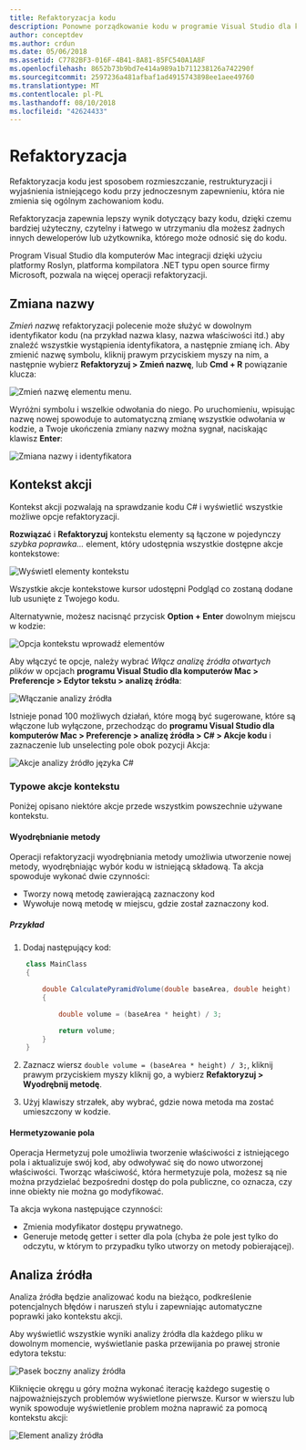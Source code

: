```yaml
---
title: Refaktoryzacja kodu
description: Ponowne porządkowanie kodu w programie Visual Studio dla komputerów Mac jest łatwiejsza przy użyciu analizy źródła.
author: conceptdev
ms.author: crdun
ms.date: 05/06/2018
ms.assetid: C7782BF3-016F-4B41-8A81-85FC540A1A8F
ms.openlocfilehash: 8652b73b9bd7e414a989a1b711238126a742290f
ms.sourcegitcommit: 2597236a481afbaf1ad4915743898ee1aee49760
ms.translationtype: MT
ms.contentlocale: pl-PL
ms.lasthandoff: 08/10/2018
ms.locfileid: "42624433"
---
```

# <a name="refactoring"></a>Refaktoryzacja

Refaktoryzacja kodu jest sposobem rozmieszczanie, restrukturyzacji i wyjaśnienia istniejącego kodu przy jednoczesnym zapewnieniu, która nie zmienia się ogólnym zachowaniom kodu.

Refaktoryzacja zapewnia lepszy wynik dotyczący bazy kodu, dzięki czemu bardziej użyteczny, czytelny i łatwego w utrzymaniu dla możesz żadnych innych deweloperów lub użytkownika, którego może odnosić się do kodu.

Program Visual Studio dla komputerów Mac integracji dzięki użyciu platformy Roslyn, platforma kompilatora .NET typu open source firmy Microsoft, pozwala na więcej operacji refaktoryzacji.

## <a name="renaming"></a>Zmiana nazwy 

*Zmień nazwę* refaktoryzacji polecenie może służyć w dowolnym identyfikator kodu (na przykład nazwa klasy, nazwa właściwości itd.) aby znaleźć wszystkie wystąpienia identyfikatora, a następnie zmianę ich. Aby zmienić nazwę symbolu, kliknij prawym przyciskiem myszy na nim, a następnie wybierz **Refaktoryzuj > Zmień nazwę**, lub **Cmd + R** powiązanie klucza:

![Zmień nazwę elementu menu.](media/refactoring-renaming1.png)

Wyróżni symbolu i wszelkie odwołania do niego. Po uruchomieniu, wpisując nazwę nowej spowoduje to automatyczną zmianę wszystkie odwołania w kodzie, a Twoje ukończenia zmiany nazwy można sygnał, naciskając klawisz **Enter**:

 ![Zmiana nazwy i identyfikatora](media/refactoring-renaming2.png)

## <a name="context-actions"></a>Kontekst akcji

Kontekst akcji pozwalają na sprawdzanie kodu C# i wyświetlić wszystkie możliwe opcje refaktoryzacji. 

**Rozwiązać** i **Refaktoryzuj** kontekstu elementy są łączone w pojedynczy *szybka poprawka...*  element, który udostępnia wszystkie dostępne akcje kontekstowe:

![Wyświetl elementy kontekstu](media/refactoring-context-action.png)

Wszystkie akcje kontekstowe kursor udostępni Podgląd co zostaną dodane lub usunięte z Twojego kodu.

Alternatywnie, możesz nacisnąć przycisk **Option + Enter** dowolnym miejscu w kodzie:

![Opcja kontekstu wprowadź elementów](media/refactoring-image2a.png)

Aby włączyć te opcje, należy wybrać *Włącz analizę źródła otwartych plików* w opcjach **programu Visual Studio dla komputerów Mac > Preferencje > Edytor tekstu > analizę źródła**:

 ![Włączanie analizy źródła](media/refactoring-options.png)

Istnieje ponad 100 możliwych działań, które mogą być sugerowane, które są włączone lub wyłączone, przechodząc do **programu Visual Studio dla komputerów Mac > Preferencje > analizę źródła > C# > Akcje kodu** i zaznaczenie lub unselecting pole obok pozycji Akcja:

 ![Akcje analizy źródło języka C#](media/refactoring-image3a.png)

### <a name="common-context-actions"></a>Typowe akcje kontekstu

Poniżej opisano niektóre akcje przede wszystkim powszechnie używane kontekstu.

#### <a name="extract-method"></a>Wyodrębnianie metody

Operacji refaktoryzacji wyodrębniania metody umożliwia utworzenie nowej metody, wyodrębniając wybór kodu w istniejącą składową. Ta akcja spowoduje wykonać dwie czynności:

* Tworzy nową metodę zawierającą zaznaczony kod
* Wywołuje nową metodę w miejscu, gdzie został zaznaczony kod.

##### <a name="example"></a>Przykład

1. Dodaj następujący kod:

```csharp
    class MainClass
    {

        double CalculatePyramidVolume(double baseArea, double height)
        {

            double volume = (baseArea * height) / 3;

            return volume;
        }
    }
```

2. Zaznacz wiersz `double volume = (baseArea * height) / 3;`, kliknij prawym przyciskiem myszy kliknij go, a wybierz **Refaktoryzuj > Wyodrębnij metodę**.

3. Użyj klawiszy strzałek, aby wybrać, gdzie nowa metoda ma zostać umieszczony w kodzie.


#### <a name="encapsulate-field"></a>Hermetyzowanie pola

Operacja Hermetyzuj pole umożliwia tworzenie właściwości z istniejącego pola i aktualizuje swój kod, aby odwoływać się do nowo utworzonej właściwości. Tworząc właściwość, która hermetyzuje pola, możesz są nie można przydzielać bezpośredni dostęp do pola publiczne, co oznacza, czy inne obiekty nie można go modyfikować.

Ta akcja wykona następujące czynności:

* Zmienia modyfikator dostępu prywatnego.
* Generuje metodę getter i setter dla pola (chyba że pole jest tylko do odczytu, w którym to przypadku tylko utworzy on metody pobierającej).


## <a name="source-analysis"></a>Analiza źródła

Analiza źródła będzie analizować kodu na bieżąco, podkreślenie potencjalnych błędów i naruszeń stylu i zapewniając automatyczne poprawki jako kontekstu akcji. 

Aby wyświetlić wszystkie wyniki analizy źródła dla każdego pliku w dowolnym momencie, wyświetlanie paska przewijania po prawej stronie edytora tekstu:

 ![Pasek boczny analizy źródła](media/refactoring-image4a.png)

Kliknięcie okręgu u góry można wykonać iterację każdego sugestię o najpoważniejszych problemów wyświetlone pierwsze. Kursor w wierszu lub wynik spowoduje wyświetlenie problem można naprawić za pomocą kontekstu akcji:

 ![Element analizy źródła](media/refactoring-image5.png)

